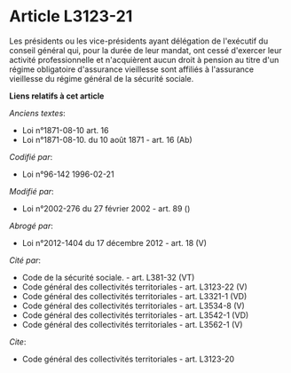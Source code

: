 # Article L3123-21

Les présidents ou les vice-présidents ayant délégation de l'exécutif du conseil général qui, pour la durée de leur mandat,
ont cessé d'exercer leur activité professionnelle et n'acquièrent aucun droit à pension au titre d'un régime obligatoire
d'assurance vieillesse sont affiliés à l'assurance vieillesse du régime général de la sécurité sociale.

**Liens relatifs à cet article**

_Anciens textes_:

  - Loi n°1871-08-10 art. 16
  - Loi n°1871-08-10. du 10 août 1871 - art. 16 (Ab)

_Codifié par_:

  - Loi n°96-142 1996-02-21

_Modifié par_:

  - Loi n°2002-276 du 27 février 2002 - art. 89 ()

_Abrogé par_:

  - Loi n°2012-1404 du 17 décembre 2012 - art. 18 (V)

_Cité par_:

  - Code de la sécurité sociale. - art. L381-32 (VT)
  - Code général des collectivités territoriales - art. L3123-22 (V)
  - Code général des collectivités territoriales - art. L3321-1 (VD)
  - Code général des collectivités territoriales - art. L3534-8 (V)
  - Code général des collectivités territoriales - art. L3542-1 (VD)
  - Code général des collectivités territoriales - art. L3562-1 (V)

_Cite_:

  - Code général des collectivités territoriales - art. L3123-20
